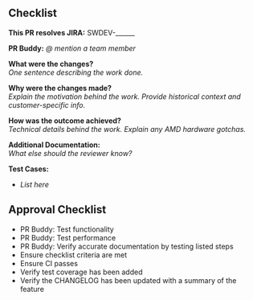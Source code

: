 ## Checklist
**This PR resolves JIRA:** SWDEV-______

**PR Buddy:** _@ mention a team member_

**What were the changes?**  
_One sentence describing the work done._

**Why were the changes made?**  
_Explain the motivation behind the work. Provide historical context and customer-specific info._

**How was the outcome achieved?**  
_Technical details behind the work. Explain any AMD hardware gotchas._

**Additional Documentation:**  
_What else should the reviewer know?_

**Test Cases:**
- _List here_

## Approval Checklist
- PR Buddy: Test functionality
- PR Buddy: Test performance
- PR Buddy: Verify accurate documentation by testing listed steps
- Ensure checklist criteria are met
- Ensure CI passes
- Verify test coverage has been added
- Verify the CHANGELOG has been updated with a summary of the feature